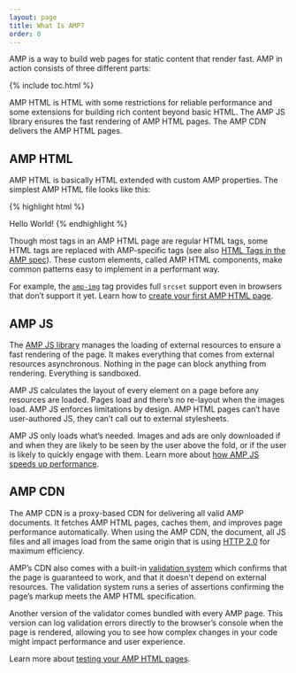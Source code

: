 ```yaml
---
layout: page
title: What Is AMP?
order: 0
---
```

AMP is a way to build web pages for static content that render fast.
AMP in action consists of three different parts:

{% include toc.html %}

AMP HTML is HTML with some restrictions for reliable performance
and some extensions for building rich content beyond basic HTML.
The AMP JS library ensures the fast rendering of AMP HTML pages.
The AMP CDN delivers the AMP HTML pages.

<amp-youtube
    data-videoid="SOx1XfOjJPI"
    layout="responsive"
    width="480" height="270">
</amp-youtube>

## AMP HTML

AMP HTML is basically HTML extended with custom AMP properties.
The simplest AMP HTML file looks like this:

{% highlight html %}
<!doctype html>
<html ⚡>
 <head>
   <meta charset="utf-8">
   <link rel="canonical" href="hello-world.html">
   <meta name="viewport" content="width=device-width,minimum-scale=1,initial-scale=1">
   <style>body {opacity: 0}</style><noscript><style>body {opacity: 1}</style></noscript>
   <script async src="https://cdn.ampproject.org/v0.js"></script>
 </head>
 <body>Hello World!</body>
</html>
{% endhighlight %}

Though most tags in an AMP HTML page are regular HTML tags,
some HTML tags are replaced with AMP-specific tags (see also
[HTML Tags in the AMP spec](https://github.com/ampproject/amphtml/blob/master/spec/amp-html-format.md)).
These custom elements, called AMP HTML components,
make common patterns easy to implement in a performant way.

For example, the [`amp-img`](/docs/reference/amp-img.html) tag
provides full `srcset` support even in browsers that don’t support it yet.
Learn how to [create your first AMP HTML page](/docs/get_started/create_page.html).

## AMP JS

The [AMP JS library](https://github.com/ampproject/amphtml/tree/master/src)
manages the loading of external resources to ensure a fast rendering of the page.
It makes everything that comes from external resources asynchronous.
Nothing in the page can block anything from rendering.
Everything is sandboxed.

AMP JS calculates the layout of every element on a page
before any resources are loaded.
Pages load and there’s no re-layout when the images load.
AMP JS enforces limitations by design.
AMP HTML pages can’t have user-authored JS,
they can’t call out to external stylesheets. 

AMP JS only loads what’s needed.
Images and ads are only downloaded
if and when they are likely to be seen by the user above the fold,
or if the user is likely to quickly engage with them.
Learn more about [how AMP JS speeds up performance](/docs/get_started/technical_overview.html).

## AMP CDN

The AMP CDN is a proxy-based CDN for delivering all valid AMP documents.
It fetches AMP HTML pages, caches them, and improves page performance automatically.
When using the AMP CDN, the document, all JS files and all images load
from the same origin that is using
[HTTP 2.0](https://http2.github.io/) for maximum efficiency.

AMP’s CDN also comes with a built-in 
[validation system](https://github.com/ampproject/amphtml/tree/master/validator)
which confirms that the page is guaranteed to work,
and that it doesn't depend on external resources.
The validation system runs a series of assertions
confirming the page’s markup meets the AMP HTML specification. 

Another version of the validator comes bundled with every AMP page. This version can log validation errors directly to the browser’s console when the page is rendered,
allowing you to see how complex changes in your code
might impact performance and user experience.

Learn more about [testing your AMP HTML pages](/docs/guides/validate.html).
